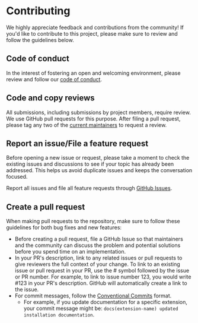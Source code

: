 # Contributing

We highly appreciate feedback and contributions from the community! If you'd like to contribute to this project, please make sure to review and follow the guidelines below.

## Code of conduct

In the interest of fostering an open and welcoming environment, please review and follow our [code of conduct](./CODE_OF_CONDUCT.md).

## Code and copy reviews

All submissions, including submissions by project members, require review. We
use GitHub pull requests for this purpose. After filing a pull request, please tag any two of the [current maintainers](./MAINTAINERS.md) to request a review.

## Report an issue/File a feature request
Before opening a new issue or request, please take a moment to check the existing issues and discussions to see if your topic has already been addressed. This helps us avoid duplicate issues and keeps the conversation focused.

Report all issues and file all feature requests through [GitHub Issues](./issues).

## Create a pull request

When making pull requests to the repository, make sure to follow these guidelines for both bug fixes and new features:

- Before creating a pull request, file a GitHub Issue so that maintainers and the community can discuss the problem and potential solutions before you spend time on an implementation.
- In your PR's description, link to any related issues or pull requests to give reviewers the full context of your change. To link to an existing issue or pull request in your PR, use the # symbol followed by the issue or PR number. For example, to link to issue number 123, you would write #123 in your PR's description. GitHub will automatically create a link to the issue.
- For commit messages, follow the [Conventional Commits](https://www.conventionalcommits.org/en/v1.0.0/) format.
  - For example, if you update documentation for a specific extension, your commit message might be: `docs(extension-name) updated installation documentation`.
